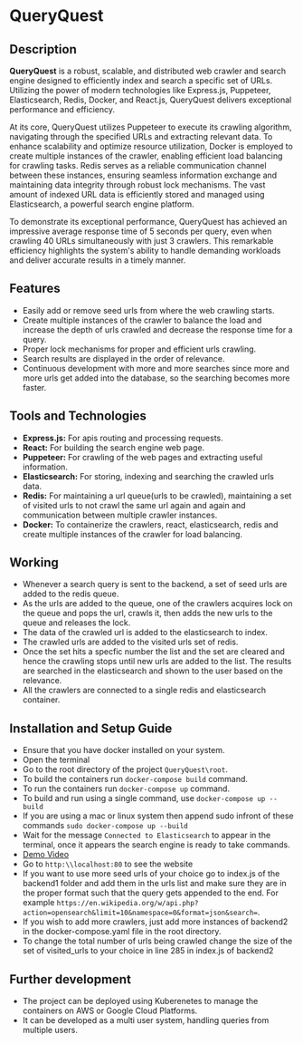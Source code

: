 # QueryQuest
## Description
**QueryQuest** is a robust, scalable, and distributed web crawler and search engine designed to efficiently index and search a specific set of URLs. Utilizing the power of modern technologies like Express.js, Puppeteer, Elasticsearch, Redis, Docker, and React.js, QueryQuest delivers exceptional performance and efficiency.

At its core, QueryQuest utilizes Puppeteer to execute its crawling algorithm, navigating through the specified URLs and extracting relevant data. To enhance scalability and optimize resource utilization, Docker is employed to create multiple instances of the crawler, enabling efficient load balancing for crawling tasks. Redis serves as a reliable communication channel between these instances, ensuring seamless information exchange and maintaining data integrity through robust lock mechanisms. The vast amount of indexed URL data is efficiently stored and managed using Elasticsearch, a powerful search engine platform.

To demonstrate its exceptional performance, QueryQuest has achieved an impressive average response time of 5 seconds per query, even when crawling 40 URLs simultaneously with just 3 crawlers. This remarkable efficiency highlights the system's ability to handle demanding workloads and deliver accurate results in a timely manner.

## Features
- Easily add or remove seed urls from where the web crawling starts.
- Create multiple instances of the crawler to balance the load and increase the depth of urls crawled and decrease the response time for a query.
- Proper lock mechanisms for proper and efficient urls crawling.
- Search results are displayed in the order of relevance.
- Continuous development with more and more searches since more and more urls get added into the database, so the searching becomes more faster.

## Tools and Technologies 
- **Express.js:** For apis routing and processing requests.
- **React:** For building the search engine web page.
- **Puppeteer:** For crawling of the web pages and extracting useful information.
- **Elasticsearch:** For storing, indexing and searching the crawled urls data.
- **Redis:** For maintaining a url queue(urls to be crawled), maintaining a set of visited urls to not crawl the same url again and again and communication between multiple crawler instances.
- **Docker:** To containerize the crawlers, react, elasticsearch, redis and create multiple instances of the crawler for load balancing.

## Working 
- Whenever a search query is sent to the backend, a set of seed urls are added to the redis queue.
- As the urls are added to the queue, one of the crawlers acquires lock on the queue and pops the url, crawls it, then adds the new urls to the queue and releases the lock.
- The data of the crawled url is added to the elasticsearch to index.
- The crawled urls are added to the visited urls set of redis.
- Once the set hits a specfic number the list and the set are cleared and hence the crawling stops until new urls are added to the list. The results are searched in the elasticsearch and shown to the user based on the relevance.
- All the crawlers are connected to a single redis and elasticsearch container.

## Installation and Setup Guide
- Ensure that you have docker installed on your system.
- Open the terminal
- Go to the root directory of the project `QueryQuest\root`.
- To build the containers run `docker-compose build` command.
- To run the containers run `docker-compose up` command.
- To build and run using a single command, use `docker-compose up --build`
- If you are using a mac or linux system then append sudo infront of these commands `sudo docker-compose up --build`
- Wait for the message `Connected to Elasticsearch` to appear in the terminal, once it appears the search engine is ready to take commands.
- [Demo Video](https://youtu.be/GbhM2IWamlY)
- Go to `http:\\localhost:80` to see the website
- If you want to use more seed urls of your choice go to index.js of the backend1 folder and add them in the urls list and make sure they are in the proper format such that the query gets appended to the end. For example `https://en.wikipedia.org/w/api.php?action=opensearch&limit=10&namespace=0&format=json&search=`.
- If you wish to add more crawlers, just add more instances of backend2 in the docker-compose.yaml file in the root directory.
- To change the total number of urls being crawled change the size of the set of visited_urls to your choice in line 285 in index.js of backend2

## Further development 
- The project can be deployed using Kuberenetes to manage the containers on AWS or Google Cloud Platforms.
- It can be developed as a multi user system, handling queries from multiple users.
